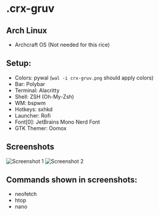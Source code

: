 # .crx-gruv

## Arch Linux
- Archcraft OS (Not needed for this rice)

## Setup:
- Colors: pywal (`wal -i crx-gruv.png` should apply colors)
- Bar: Polybar
- Terminal: Alacritty
- Shell: ZSH (Oh-My-Zsh)
- WM: bspwm
- Hotkeys: sxhkd
- Launcher: Rofi
- Font[0]: JetBrains Mono Nerd Font
- GTK Themer: Oomox

## Screenshots
![Screenshot 1](/screenshots/screenshot_1.png)
![Screenshot 2](/screenshots/screenshot_2.png)

## Commands shown in screenshots:
- neofetch
- htop
- nano
